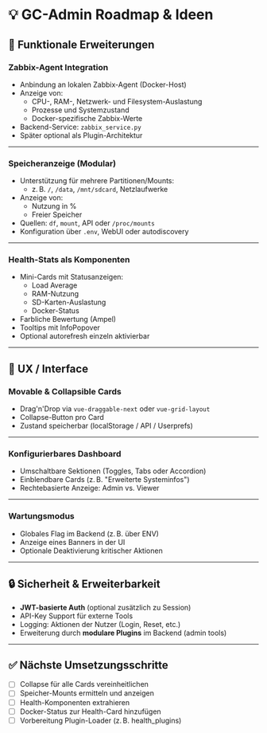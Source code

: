 # 💡 GC-Admin Roadmap & Ideen

## 🔌 Funktionale Erweiterungen

### Zabbix-Agent Integration
- Anbindung an lokalen Zabbix-Agent (Docker-Host)
- Anzeige von:
  - CPU-, RAM-, Netzwerk- und Filesystem-Auslastung
  - Prozesse und Systemzustand
  - Docker-spezifische Zabbix-Werte
- Backend-Service: `zabbix_service.py`
- Später optional als Plugin-Architektur

---

### Speicheranzeige (Modular)
- Unterstützung für mehrere Partitionen/Mounts:
  - z. B. `/`, `/data`, `/mnt/sdcard`, Netzlaufwerke
- Anzeige von:
  - Nutzung in %
  - Freier Speicher
- Quellen: `df`, `mount`, API oder `/proc/mounts`
- Konfiguration über `.env`, WebUI oder autodiscovery

---

### Health-Stats als Komponenten
- Mini-Cards mit Statusanzeigen:
  - Load Average
  - RAM-Nutzung
  - SD-Karten-Auslastung
  - Docker-Status
- Farbliche Bewertung (Ampel)
- Tooltips mit InfoPopover
- Optional autorefresh einzeln aktivierbar

---

## 🧩 UX / Interface

### Movable & Collapsible Cards
- Drag'n'Drop via `vue-draggable-next` oder `vue-grid-layout`
- Collapse-Button pro Card
- Zustand speicherbar (localStorage / API / Userprefs)

---

### Konfigurierbares Dashboard
- Umschaltbare Sektionen (Toggles, Tabs oder Accordion)
- Einblendbare Cards (z. B. "Erweiterte Systeminfos")
- Rechtebasierte Anzeige: Admin vs. Viewer

---

### Wartungsmodus
- Globales Flag im Backend (z. B. über ENV)
- Anzeige eines Banners in der UI
- Optionale Deaktivierung kritischer Aktionen

---

## 🔒 Sicherheit & Erweiterbarkeit

- **JWT-basierte Auth** (optional zusätzlich zu Session)
- API-Key Support für externe Tools
- Logging: Aktionen der Nutzer (Login, Reset, etc.)
- Erweiterung durch **modulare Plugins** im Backend (admin tools)

---

## ✅ Nächste Umsetzungsschritte

- [ ] Collapse für alle Cards vereinheitlichen
- [ ] Speicher-Mounts ermitteln und anzeigen
- [ ] Health-Komponenten extrahieren
- [ ] Docker-Status zur Health-Card hinzufügen
- [ ] Vorbereitung Plugin-Loader (z. B. health_plugins)
